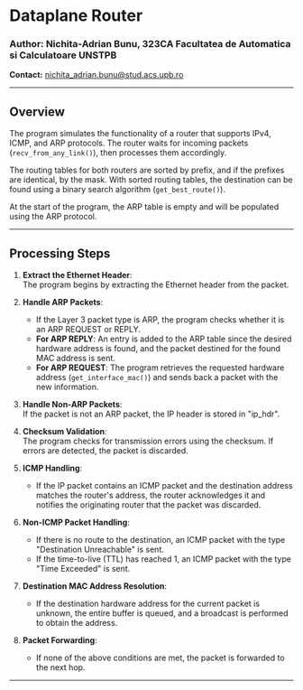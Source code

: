 
# Dataplane Router

### Author: Nichita-Adrian Bunu, 323CA  Facultatea de Automatica si Calculatoare UNSTPB
**Contact:** [nichita_adrian.bunu@stud.acs.upb.ro](mailto:nichita_adrian.bunu@stud.acs.upb.ro)

---

## Overview

The program simulates the functionality of a router that supports IPv4, ICMP, and ARP protocols. The router waits for incoming packets (`recv_from_any_link()`), then processes them accordingly.

The routing tables for both routers are sorted by prefix, and if the prefixes are identical, by the mask. With sorted routing tables, the destination can be found using a binary search algorithm (`get_best_route()`).

At the start of the program, the ARP table is empty and will be populated using the ARP protocol.

---

## Processing Steps

1. **Extract the Ethernet Header**:  
   The program begins by extracting the Ethernet header from the packet.

2. **Handle ARP Packets**:  
   - If the Layer 3 packet type is ARP, the program checks whether it is an ARP REQUEST or REPLY.  
   - **For ARP REPLY**: An entry is added to the ARP table since the desired hardware address is found, and the packet destined for the found MAC address is sent.  
   - **For ARP REQUEST**: The program retrieves the requested hardware address (`get_interface_mac()`) and sends back a packet with the new information.

3. **Handle Non-ARP Packets**:  
   If the packet is not an ARP packet, the IP header is stored in "ip_hdr".

4. **Checksum Validation**:  
   The program checks for transmission errors using the checksum. If errors are detected, the packet is discarded.

5. **ICMP Handling**:  
   - If the IP packet contains an ICMP packet and the destination address matches the router's address, the router acknowledges it and notifies the originating router that the packet was discarded.

6. **Non-ICMP Packet Handling**:  
   - If there is no route to the destination, an ICMP packet with the type "Destination Unreachable" is sent.  
   - If the time-to-live (TTL) has reached 1, an ICMP packet with the type "Time Exceeded" is sent.

7. **Destination MAC Address Resolution**:  
   - If the destination hardware address for the current packet is unknown, the entire buffer is queued, and a broadcast is performed to obtain the address.

8. **Packet Forwarding**:  
   - If none of the above conditions are met, the packet is forwarded to the next hop.

---
